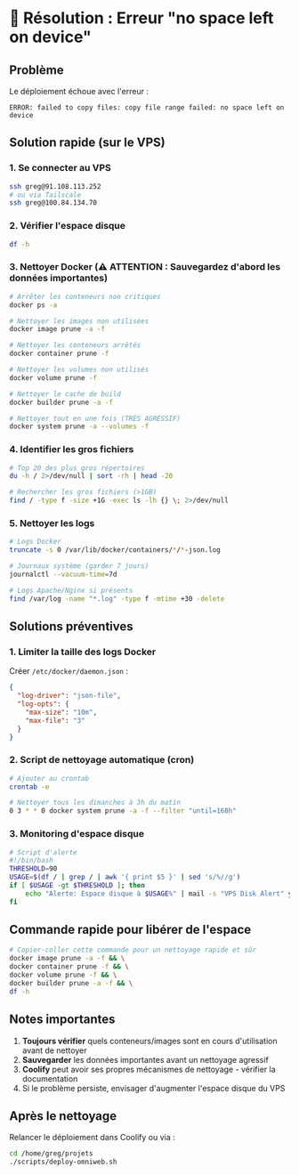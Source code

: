 # 🚨 Résolution : Erreur "no space left on device"

## Problème
Le déploiement échoue avec l'erreur :
```
ERROR: failed to copy files: copy file range failed: no space left on device
```

## Solution rapide (sur le VPS)

### 1. Se connecter au VPS
```bash
ssh greg@91.108.113.252
# ou via Tailscale
ssh greg@100.84.134.70
```

### 2. Vérifier l'espace disque
```bash
df -h
```

### 3. Nettoyer Docker (⚠️ ATTENTION : Sauvegardez d'abord les données importantes)
```bash
# Arrêter les conteneurs non critiques
docker ps -a

# Nettoyer les images non utilisées
docker image prune -a -f

# Nettoyer les conteneurs arrêtés
docker container prune -f

# Nettoyer les volumes non utilisés
docker volume prune -f

# Nettoyer le cache de build
docker builder prune -a -f

# Nettoyer tout en une fois (TRÈS AGRESSIF)
docker system prune -a --volumes -f
```

### 4. Identifier les gros fichiers
```bash
# Top 20 des plus gros répertoires
du -h / 2>/dev/null | sort -rh | head -20

# Rechercher les gros fichiers (>1GB)
find / -type f -size +1G -exec ls -lh {} \; 2>/dev/null
```

### 5. Nettoyer les logs
```bash
# Logs Docker
truncate -s 0 /var/lib/docker/containers/*/*-json.log

# Journaux système (garder 7 jours)
journalctl --vacuum-time=7d

# Logs Apache/Nginx si présents
find /var/log -name "*.log" -type f -mtime +30 -delete
```

## Solutions préventives

### 1. Limiter la taille des logs Docker
Créer `/etc/docker/daemon.json` :
```json
{
  "log-driver": "json-file",
  "log-opts": {
    "max-size": "10m",
    "max-file": "3"
  }
}
```

### 2. Script de nettoyage automatique (cron)
```bash
# Ajouter au crontab
crontab -e

# Nettoyer tous les dimanches à 3h du matin
0 3 * * 0 docker system prune -a -f --filter "until=168h"
```

### 3. Monitoring d'espace disque
```bash
# Script d'alerte
#!/bin/bash
THRESHOLD=90
USAGE=$(df / | grep / | awk '{ print $5 }' | sed 's/%//g')
if [ $USAGE -gt $THRESHOLD ]; then
    echo "Alerte: Espace disque à $USAGE%" | mail -s "VPS Disk Alert" your-email@example.com
fi
```

## Commande rapide pour libérer de l'espace

```bash
# Copier-coller cette commande pour un nettoyage rapide et sûr
docker image prune -a -f && \
docker container prune -f && \
docker volume prune -f && \
docker builder prune -a -f && \
df -h
```

## Notes importantes

1. **Toujours vérifier** quels conteneurs/images sont en cours d'utilisation avant de nettoyer
2. **Sauvegarder** les données importantes avant un nettoyage agressif
3. **Coolify** peut avoir ses propres mécanismes de nettoyage - vérifier la documentation
4. Si le problème persiste, envisager d'augmenter l'espace disque du VPS

## Après le nettoyage

Relancer le déploiement dans Coolify ou via :
```bash
cd /home/greg/projets
./scripts/deploy-omniweb.sh
```